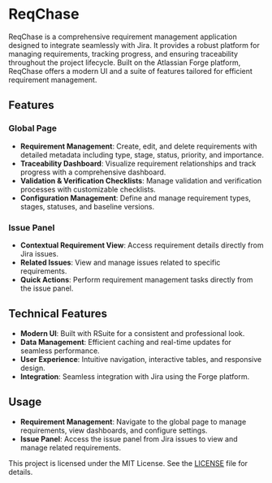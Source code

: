 # ReqChase

ReqChase is a comprehensive requirement management application designed to integrate seamlessly with Jira. It provides a robust platform for managing requirements, tracking progress, and ensuring traceability throughout the project lifecycle. Built on the Atlassian Forge platform, ReqChase offers a modern UI and a suite of features tailored for efficient requirement management.

## Features

### Global Page
- **Requirement Management**: Create, edit, and delete requirements with detailed metadata including type, stage, status, priority, and importance.
- **Traceability Dashboard**: Visualize requirement relationships and track progress with a comprehensive dashboard.
- **Validation & Verification Checklists**: Manage validation and verification processes with customizable checklists.
- **Configuration Management**: Define and manage requirement types, stages, statuses, and baseline versions.

### Issue Panel
- **Contextual Requirement View**: Access requirement details directly from Jira issues.
- **Related Issues**: View and manage issues related to specific requirements.
- **Quick Actions**: Perform requirement management tasks directly from the issue panel.

## Technical Features
- **Modern UI**: Built with RSuite for a consistent and professional look.
- **Data Management**: Efficient caching and real-time updates for seamless performance.
- **User Experience**: Intuitive navigation, interactive tables, and responsive design.
- **Integration**: Seamless integration with Jira using the Forge platform.

## Usage

- **Requirement Management**: Navigate to the global page to manage requirements, view dashboards, and configure settings.
- **Issue Panel**: Access the issue panel from Jira issues to view and manage related requirements.


This project is licensed under the MIT License. See the [LICENSE](LICENSE) file for details.
